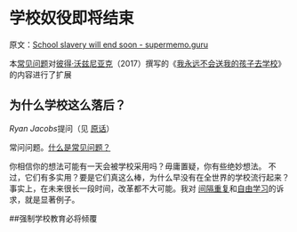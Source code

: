 # 学校奴役即将结束

原文：[School slavery will end soon - supermemo.guru](https://supermemo.guru/wiki/School_slavery_will_end_soon)

本[常见问题](https://supermemo.guru/wiki/FAQs)对[彼得·沃兹尼亚克](https://supermemo.guru/wiki/Piotr_Wozniak)（2017）撰写的《[我永远不会送我的孩子去学校](https://supermemo.guru/wiki/Problem_of_Schooling)》的内容进行了扩展

## 为什么学校这么落后？

*Ryan Jacobs*提问（见 [原话](https://supermemopedia.com/wiki/Do_you_believe_that_your_ideas_will_ever_be_applied_to_school_systems%3F)）

常问问题。[什么是常见问题？](https://supermemo.guru/wiki/What_are_FAQs%3F)

你相信你的想法可能有一天会被学校采用吗？毋庸置疑，你有些绝妙想法。 不过，它们有多实用？要是它们真这么棒，为什么早没有在全世界的学校流行起来？事实上，在未来很长一段时间，改革都不大可能。我对 [间隔重复](https://supermemo.guru/wiki/Spaced_repetition)和[自由学习](https://supermemo.guru/wiki/Free_learning)的诉求，就是显著例子。

##强制学校教育必将倾覆